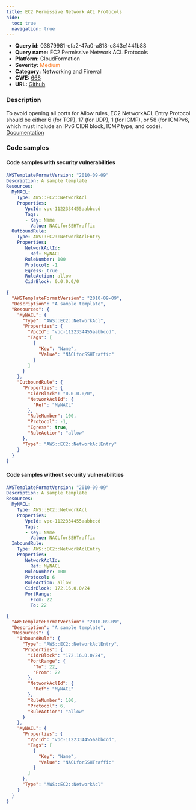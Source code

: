 ```yaml
---
title: EC2 Permissive Network ACL Protocols
hide:
  toc: true
  navigation: true
---
```


<style>
  .highlight .hll {
    background-color: #ff171742;
  }
  .md-content {
    max-width: 1100px;
    margin: 0 auto;
  }
</style>

-   **Query id:** 03879981-efa2-47a0-a818-c843e1441b88
-   **Query name:** EC2 Permissive Network ACL Protocols
-   **Platform:** CloudFormation
-   **Severity:** <span style="color:#ff7213">Medium</span>
-   **Category:** Networking and Firewall
-   **CWE:** <a href="https://cwe.mitre.org/data/definitions/668.html" onclick="newWindowOpenerSafe(event, 'https://cwe.mitre.org/data/definitions/668.html')">668</a>
-   **URL:** [Github](https://github.com/Checkmarx/kics/tree/master/assets/queries/cloudFormation/aws/ec2_permissive_network_acl_protocols)

### Description
To avoid opening all ports for Allow rules, EC2 NetworkACL Entry Protocol should be either 6 (for TCP), 17 (for UDP), 1 (for ICMP), or 58 (for ICMPv6, which must include an IPv6 CIDR block, ICMP type, and code).<br>
[Documentation](https://docs.aws.amazon.com/AWSCloudFormation/latest/UserGuide/aws-resource-ec2-network-acl-entry.html)

### Code samples
#### Code samples with security vulnerabilities
```yaml title="Positive test num. 1 - yaml file" hl_lines="17"
AWSTemplateFormatVersion: "2010-09-09"
Description: A sample template
Resources:
  MyNACL:
    Type: AWS::EC2::NetworkAcl
    Properties:
       VpcId: vpc-1122334455aabbccd
       Tags:
       - Key: Name
         Value: NACLforSSHTraffic
  OutboundRule:
    Type: AWS::EC2::NetworkAclEntry
    Properties:
       NetworkAclId:
         Ref: MyNACL
       RuleNumber: 100
       Protocol: -1
       Egress: true
       RuleAction: allow
       CidrBlock: 0.0.0.0/0
```
```json title="Positive test num. 2 - json file" hl_lines="24"
{
  "AWSTemplateFormatVersion": "2010-09-09",
  "Description": "A sample template",
  "Resources": {
    "MyNACL": {
      "Type": "AWS::EC2::NetworkAcl",
      "Properties": {
        "VpcId": "vpc-1122334455aabbccd",
        "Tags": [
          {
            "Key": "Name",
            "Value": "NACLforSSHTraffic"
          }
        ]
      }
    },
    "OutboundRule": {
      "Properties": {
        "CidrBlock": "0.0.0.0/0",
        "NetworkAclId": {
          "Ref": "MyNACL"
        },
        "RuleNumber": 100,
        "Protocol": -1,
        "Egress": true,
        "RuleAction": "allow"
      },
      "Type": "AWS::EC2::NetworkAclEntry"
    }
  }
}

```


#### Code samples without security vulnerabilities
```yaml title="Negative test num. 1 - yaml file"
AWSTemplateFormatVersion: "2010-09-09"
Description: A sample template
Resources:
  MyNACL:
    Type: AWS::EC2::NetworkAcl
    Properties:
       VpcId: vpc-1122334455aabbccd
       Tags:
       - Key: Name
         Value: NACLforSSHTraffic
  InboundRule:
    Type: AWS::EC2::NetworkAclEntry
    Properties:
       NetworkAclId:
         Ref: MyNACL
       RuleNumber: 100
       Protocol: 6
       RuleAction: allow
       CidrBlock: 172.16.0.0/24
       PortRange:
         From: 22
         To: 22
```
```json title="Negative test num. 2 - json file"
{
  "AWSTemplateFormatVersion": "2010-09-09",
  "Description": "A sample template",
  "Resources": {
    "InboundRule": {
      "Type": "AWS::EC2::NetworkAclEntry",
      "Properties": {
        "CidrBlock": "172.16.0.0/24",
        "PortRange": {
          "To": 22,
          "From": 22
        },
        "NetworkAclId": {
          "Ref": "MyNACL"
        },
        "RuleNumber": 100,
        "Protocol": 6,
        "RuleAction": "allow"
      }
    },
    "MyNACL": {
      "Properties": {
        "VpcId": "vpc-1122334455aabbccd",
        "Tags": [
          {
            "Key": "Name",
            "Value": "NACLforSSHTraffic"
          }
        ]
      },
      "Type": "AWS::EC2::NetworkAcl"
    }
  }
}

```
